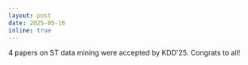 ```yaml
---
layout: post
date: 2025-05-16
inline: true
---
```

4 papers on ST data mining were accepted by KDD'25. Congrats to all!